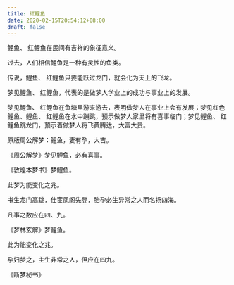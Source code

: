 ```yaml
---
title: 红鲤鱼
date: 2020-02-15T20:54:12+08:00
draft: false
---
```


鲤鱼、 红鲤鱼在民间有吉祥的象征意义。

过去，人们相信鲤鱼是一种有灵性的鱼类。

传说，鲤鱼、 红鲤鱼只要能跃过龙门，就会化为天上的飞龙。

梦见鲤鱼、 红鲤鱼，代表的是做梦人学业上的成功与事业上的发展。

梦见鲤鱼、 红鲤鱼在鱼塘里游来游去，表明做梦人在事业上会有发展；梦见红色鲤鱼、鲤鱼、 红鲤鱼在水中蹦跳，预示做梦人家里将有喜事临门；梦见鲤鱼、 红鲤鱼跳龙门，预示着做梦人将飞黄腾达，大富大贵。

原版周公解梦：鲤鱼，妻有孕，大吉。

《周公解梦》梦见鲤鱼，必有喜事。

《敦煌本梦书》梦鲤鱼。

此梦为能变化之兆。

书生龙门高跳，仕宦凤阁先登，胎孕必生异常之人而名扬四海。

凡事之数应在四、九。

《梦林玄解》梦鲤鱼。

此为能变化之兆。

孕妇梦之，主生非常之人，但应在四九。

《断梦秘书》